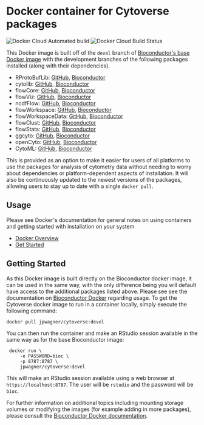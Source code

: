 # Docker container for Cytoverse packages

![Docker Cloud Automated build](https://img.shields.io/docker/cloud/automated/jpwagner/cytoverse)
![Docker Cloud Build Status](https://img.shields.io/docker/cloud/build/jpwagner/cytoverse)

This Docker image is built off of the `devel` branch of [Bioconductor's base Docker image](https://hub.docker.com/r/bioconductor/bioconductor_docker) with the development branches of the following packages installed (along with their dependencies).

* RProtoBufLib: [GitHub](https://github.com/RGLab/RProtoBufLib), [Bioconductor](https://www.bioconductor.org/packages/devel/bioc/html/RProtoBufLib.html)
* cytolib: [GitHub](https://github.com/RGLab/cytolib), [Bioconductor](https://www.bioconductor.org/packages/devel/bioc/html/cytolib.html)
* flowCore: [GitHub](https://github.com/RGLab/flowCore), [Bioconductor](https://www.bioconductor.org/packages/devel/bioc/html/flowCore.html)
* flowViz: [GitHub](https://github.com/RGLab/flowViz), [Bioconductor](https://www.bioconductor.org/packages/devel/bioc/html/flowViz.html)
* ncdfFlow: [GitHub](https://github.com/RGLab/ncdfFlow), [Bioconductor](https://www.bioconductor.org/packages/devel/bioc/html/ncdfFlow.html)
* flowWorkspace: [GitHub](https://github.com/RGLab/flowWorkspace), [Bioconductor](https://www.bioconductor.org/packages/devel/bioc/html/flowWorkspace.html)
* flowWorkspaceData: [GitHub](https://github.com/RGLab/flowWorkspaceData), [Bioconductor](https://www.bioconductor.org/packages/devel/bioc/html/flowWorkspaceData.html)
* flowClust: [GitHub](https://github.com/RGLab/flowClust), [Bioconductor](https://www.bioconductor.org/packages/devel/bioc/html/flowClust.html)
* flowStats: [GitHub](https://github.com/RGLab/flowStats), [Bioconductor](https://www.bioconductor.org/packages/devel/bioc/html/flowStats.html)
* ggcyto: [GitHub](https://github.com/RGLab/ggcyto), [Bioconductor](https://www.bioconductor.org/packages/devel/bioc/html/ggcyto.html)
* openCyto: [GitHub](https://github.com/RGLab/openCyto), [Bioconductor](https://www.bioconductor.org/packages/devel/bioc/html/openCyto.html)
* CytoML: [GitHub](https://github.com/RGLab/CytoML), [Bioconductor](https://www.bioconductor.org/packages/devel/bioc/html/CytoML.html)

This is provided as an option to make it easier for users of all platforms to use the packages for analysis of cytometry data without needing to worry about dependencies or platform-dependent aspects of installation. It will also be continuously updated to the newest versions of the packages, allowing users to stay up to date with a single `docker pull`.

## Usage

Please see Docker's documentation for general notes on using containers and getting started with installation on your system

* [Docker Overview](https://docs.docker.com/engine/docker-overview/)
* [Get Started](https://www.docker.com/get-started)

## Getting Started

As this Docker image is built directly on the Bioconductor docker image, it can be used in the same way, with the only difference being
you will default have access to the additional packages listed above. Please see see the documentation on [Bioconductor Docker](https://hub.docker.com/r/bioconductor/bioconductor_docker) regarding usage. To get the Cytoverse docker image to run in a container locally, simply execute the following command:

```
docker pull jpwagner/cytoverse:devel
```

You can then run the container and make an RStudio session available in the same way as for the base Bioconductor image:

```
 docker run \
     -e PASSWORD=bioc \
     -p 8787:8787 \
     jpwagner/cytoverse:devel
```

This will make an RStudio session available using a web browser at `https://localhost:8787`. The user will be `rstudio` and the password will be `bioc`.

For further information on additional topics including mounting storage volumes or modifying the images (for example adding in more packages), please consult the [Bioconductor Docker documentation](https://hub.docker.com/r/bioconductor/bioconductor_docker).